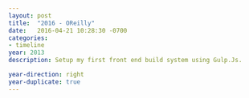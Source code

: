 ```yaml
---
layout: post
title:  "2016 - OReilly"
date:   2016-04-21 10:28:30 -0700
categories:
- timeline
year: 2013
description: Setup my first front end build system using Gulp.Js.

year-direction: right
year-duplicate: true
---
```

